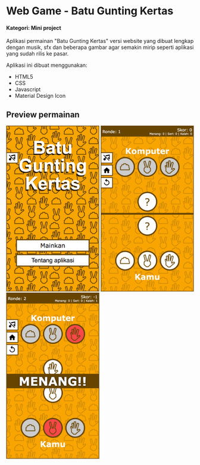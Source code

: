# Web Game - Batu Gunting Kertas

#### Kategori: Mini project

Aplikasi permainan "Batu Gunting Kertas" versi website yang dibuat lengkap dengan musik, sfx dan beberapa gambar agar semakin mirip seperti aplikasi yang sudah rilis ke pasar.

Aplikasi ini dibuat menggunakan:
- HTML5
- CSS
- Javascript  
- Material Design Icon

## Preview permainan
<img src="./Screenshots/1.png" style="max-width: 250px;" alt="Screenshot 1">
<img src="./Screenshots/2.png" style="max-width: 250px;" alt="Screenshot 2">
<img src="./Screenshots/3.png" style="max-width: 250px;" alt="Screenshot 3">